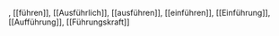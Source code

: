 , [[führen]], [[Ausführlich]], [[ausführen]], [[einführen]], [[Einführung]], [[Aufführung]], [[Führungskraft]]